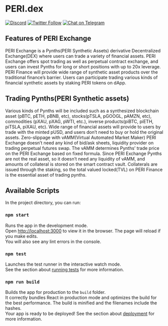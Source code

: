 # PERI.dex
[![Discord](https://img.shields.io/discord/818411536900030486.svg?color=768AD4&label=discord&logo=https%3A%2F%2Fdiscordapp.com%2Fassets%2F8c9701b98ad4372b58f13fd9f65f966e.svg)](https://discord.com/channels/818411536900030486/)
[![Twitter Follow](https://img.shields.io/twitter/follow/PERIFinance.svg?label=PERIfinance&style=social)](https://twitter.com/PERIfinance)
[![Chat on Telegram](https://img.shields.io/badge/Join-Telegram-brightgreen.svg)](https://t.me/peri_global)  
## Features of PERI Exchange

PERI Exchange is a Pynths(PERI Synthetic Assets) derivative Decentralized Exchange(DEX) where users can trade a variety of financial assets. PERI Exchange offers spot trading as well as perpetual contract exchange, and users can invest Pynths for long or short positions with up to 20x leverage. PERI Finance will provide wide range of synthetic asset products over the traditional finance’s barrier. Users can participate trading various kinds of financial synthetic assets by staking PERI tokens on dApp.

## Trading Pynths(PERI Synthetic assets)

Various kinds of Pynths will be included such as a synthesized blockchain asset (pBTC, pETH, pBNB, etc), stocks(pTSLA, pGOOGL, pAMZN, etc), commodities (pXAU, pXAG, pWTI, etc.), inverse products(piBTC, piETH, piTSLA, piXAU, etc). Wide range of financial assets will provide to users by trade with the minted pUSD, and users don’t need to buy or hold the original assets.
Zero-slippage with vAMM(Virtual Automated Market Maker)
PERI Exchange doesn’t need any kind of bid/ask sheets, liquidity provider on trading perpetual futures swap. The vAMM determines Pynths’ trade price on the PERI Exchange based on fixed formula. Since PERI Exchange Pynths are not the real asset, so it doesn’t need any liquidity of vAMM, and amounts of collateral is stored on the smart contract vault. Collaterals are issued through the staking, so the total valued locked(TVL) on PERI Finance is the essential asset of trading pynths.

## Available Scripts
In the project directory, you can run:
### `npm start`
Runs the app in the development mode.<br>
Open [http://localhost:3000](http://localhost:3000) to view it in the browser.
The page will reload if you make edits.<br>
You will also see any lint errors in the console.
### `npm test`
Launches the test runner in the interactive watch mode.<br>
See the section about [running tests](https://facebook.github.io/create-react-app/docs/running-tests) for more information.
### `npm run build`
Builds the app for production to the `build` folder.<br>
It correctly bundles React in production mode and optimizes the build for the best performance.
The build is minified and the filenames include the hashes.<br>
Your app is ready to be deployed!
See the section about [deployment](https://facebook.github.io/create-react-app/docs/deployment) for more information.
